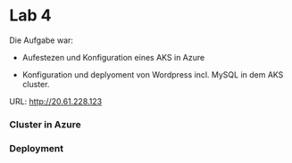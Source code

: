 # Lab 4

Die Aufgabe war:

- Aufestezen und Konfiguration eines AKS in Azure

- Konfiguration und deplyoment von Wordpress incl. MySQL in dem AKS cluster. 

URL: http://20.61.228.123

### Cluster in Azure



### Deployment

